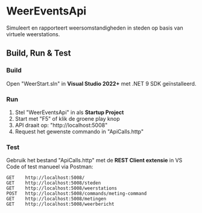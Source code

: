 # WeerEventsApi

Simuleert en rapporteert weersomstandigheden in steden op basis van virtuele weerstations.


## Build, Run & Test

### Build
Open "WeerStart.sln" in **Visual Studio 2022+** met .NET 9 SDK geïnstalleerd.

### Run
1. Stel "WeerEventsApi" in als **Startup Project**
2. Start met "F5" of klik de groene play knop
3. API draait op: "http://localhost:5008"
4. Request het gewenste commando in "ApiCalls.http"

### Test
Gebruik het bestand "ApiCalls.http" met de **REST Client extensie** in VS Code of test manueel via Postman:

```http
GET    http://localhost:5008/
GET    http://localhost:5008/steden
GET    http://localhost:5008/weerstations
POST   http://localhost:5008/commands/meting-command
GET    http://localhost:5008/metingen
GET    http://localhost:5008/weerbericht

